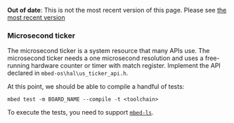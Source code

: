 <span class="warnings">**Out of date**: This is not the most recent version of this page. Please see [the most recent version](y)</span>
### Microsecond ticker

The microsecond ticker is a system resource that many APIs use. The microsecond ticker needs a one microsecond resolution and uses a free-running hardware counter or timer with match register. Implement the API declared in `mbed-os\hal\us_ticker_api.h`.

At this point, we should be able to compile a handful of tests:

``mbed test -m BOARD_NAME --compile -t <toolchain>``

To execute the tests, you need to support <a href="https://github.com/armmbed/mbed-ls" target="_blank">`mbed-ls`</a>.
